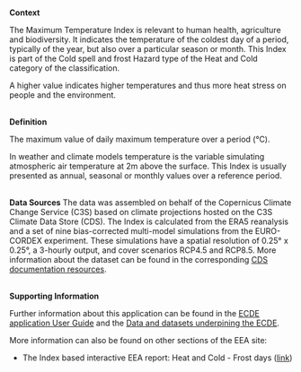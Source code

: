 <br />**Context**

The Maximum Temperature Index is relevant to human health, agriculture and biodiversity. It indicates the temperature of the coldest day of a period, typically of the year, but also over a particular season or month. This Index is part of the Cold spell and frost Hazard type of the Heat and Cold category of the classification.

A higher value indicates higher temperatures and thus more heat stress on people and the environment.

<br />**Definition**

The maximum value of daily maximum temperature over a period (°C).

In weather and climate models temperature is the variable simulating atmospheric air temperature at 2m above the surface. This Index is usually presented as annual, seasonal or monthly values over a reference period.

<br />**Data Sources**
The data was assembled on behalf of the Copernicus Climate Change Service (C3S) based on climate projections hosted on the C3S Climate Data Store (CDS). The Index is calculated from the ERA5 reanalysis and a set of nine bias-corrected multi-model simulations from the EURO-CORDEX experiment. These simulations have a spatial resolution of 0.25° x 0.25°, a 3-hourly output, and cover scenarios RCP4.5 and RCP8.5. More information about the dataset can be found in the corresponding [CDS documentation resources](https://cds.climate.copernicus.eu/cdsapp#!/dataset/sis-energy-derived-projections).

<br />**Supporting Information**

Further information about this application can be found in the [ECDE application User Guide](https://confluence.ecmwf.int/display/ECDE/1.+Interactive+European+Climate+Data+Explorer%3A+User+Guide) and the [Data and datasets underpining the ECDE](https://confluence.ecmwf.int/display/ECDE/2.+ECDE+indicators+and+input+datasets).

More information can also be found on other sections of the EEA site:

- The Index based interactive EEA report: Heat and Cold - Frost days ([link](https://www.eea.europa.eu/publications/europes-changing-climate-hazards-1/heat-and-cold/frost-days))
